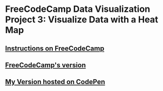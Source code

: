 # FreeCodeCamp Data Visualization Project 3: Visualize Data with a Heat Map

## [Instructions on FreeCodeCamp](https://www.freecodecamp.org/challenges/visualize-data-with-a-heat-map)

## [FreeCodeCamp's version](https://codepen.io/freeCodeCamp/full/aNLYPp)

## [My Version hosted on CodePen](https://codepen.io/leonard92/full/zWdqyX/)
